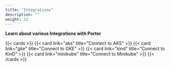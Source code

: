 ```yaml
---
title: "Integrations"
description: ""
weight: 12
---
```


**Learn about various Integrations with Porter**

{{< cards >}}
{{< card link="aks" title="Connect to AKS" >}}
{{< card link="gke" title="Connect to GKE" >}}
{{< card link="kind" title="Connect to KinD" >}}
{{< card link="minikube" title="Connect to Minikube" >}}
{{< /cards >}}
